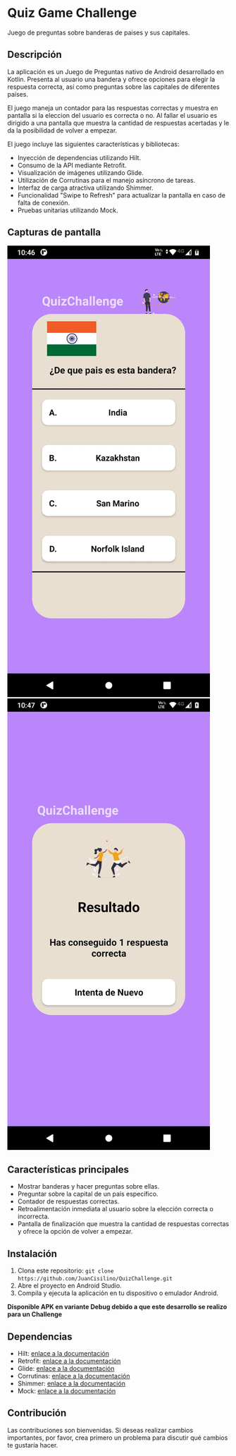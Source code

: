 # Quiz Game Challenge

Juego de preguntas sobre banderas de paises y sus capitales.

## Descripción

La aplicación es un Juego de Preguntas nativo de Android desarrollado en Kotlin. Presenta al usuario una bandera y ofrece opciones para elegir la respuesta correcta, así como preguntas sobre las capitales de diferentes países.

El juego maneja un contador para las respuestas correctas y muestra en pantalla si la eleccion del usuario es correcta o no. Al fallar el usuario es dirigido a una pantalla que muestra la cantidad de respuestas acertadas y le da la posibilidad de volver a empezar.

El juego incluye las siguientes características y bibliotecas:

- Inyección de dependencias utilizando Hilt.
- Consumo de la API mediante Retrofit.
- Visualización de imágenes utilizando Glide.
- Utilización de Corrutinas para el manejo asíncrono de tareas.
- Interfaz de carga atractiva utilizando Shimmer.
- Funcionalidad "Swipe to Refresh" para actualizar la pantalla en caso de falta de conexión.
- Pruebas unitarias utilizando Mock.

## Capturas de pantalla

![pantalla del juego](https://github.com/JuanCisilino/QuizChallenge/blob/29a6b643e80e2d5d6e9c531c8b0e52af1acbb109/preview/preview1.jpg)
![pantalla final](https://github.com/JuanCisilino/QuizChallenge/blob/29a6b643e80e2d5d6e9c531c8b0e52af1acbb109/preview/preview2.jpg)

## Características principales

- Mostrar banderas y hacer preguntas sobre ellas.
- Preguntar sobre la capital de un país específico.
- Contador de respuestas correctas.
- Retroalimentación inmediata al usuario sobre la elección correcta o incorrecta.
- Pantalla de finalización que muestra la cantidad de respuestas correctas y ofrece la opción de volver a empezar.

## Instalación

1. Clona este repositorio: `git clone https://github.com/JuanCisilino/QuizChallenge.git`
2. Abre el proyecto en Android Studio.
3. Compila y ejecuta la aplicación en tu dispositivo o emulador Android.

**Disponible APK en variante Debug debido a que este desarrollo se realizo para un Challenge**

## Dependencias

- Hilt: [enlace a la documentación](https://dagger.dev/hilt/)
- Retrofit: [enlace a la documentación](https://square.github.io/retrofit/)
- Glide: [enlace a la documentación](https://github.com/bumptech/glide)
- Corrutinas: [enlace a la documentación](https://developer.android.com/kotlin/coroutines)
- Shimmer: [enlace a la documentación](https://facebook.github.io/shimmer-android/)
- Mock: [enlace a la documentación](https://mockk.io/)

## Contribución

Las contribuciones son bienvenidas. Si deseas realizar cambios importantes, por favor, crea primero un problema para discutir qué cambios te gustaría hacer.
